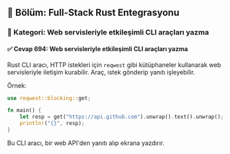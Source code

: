 ## 📘 Bölüm: Full-Stack Rust Entegrasyonu  
### 🔹 Kategori: Web servisleriyle etkileşimli CLI araçları yazma  
#### ✅ Cevap 694: Web servisleriyle etkileşimli CLI araçları yazma

Rust CLI aracı, HTTP istekleri için `reqwest` gibi kütüphaneler kullanarak web servisleriyle iletişim kurabilir. Araç, istek gönderip yanıtı işleyebilir.

Örnek:
```rust
use reqwest::blocking::get;

fn main() {
    let resp = get("https://api.github.com").unwrap().text().unwrap();
    println!("{}", resp);
}
```
Bu CLI aracı, bir web API'den yanıtı alıp ekrana yazdırır.
